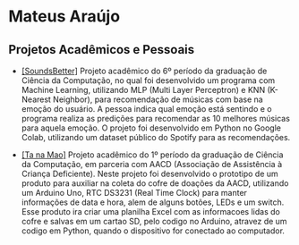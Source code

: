 # Mateus Araújo

## Projetos Acadêmicos e Pessoais

- [[SoundsBetter]](https://github.com/m44g0/SoundsBetter) Projeto acadêmico do 6º período da graduação de Ciência da Computação, no qual foi desenvolvido um programa com Machine Learning, utilizando MLP (Multi Layer Perceptron) e KNN (K-Nearest Neighbor), para recomendação de músicas com base na emoção do usuário. A pessoa indica qual emoção está sentindo e o programa realiza as predições para recomendar as 10 melhores músicas para aquela emoção. O projeto foi desenvolvido em Python no Google Colab, utilizando um dataset público do Spotify para as recomendações.

-  [[Ta na Mao]](https://drive.google.com/file/d/1R5FRK6bIajZcuQqk4wZUBDvPAJ6VLLKk/view) Projeto acadêmico do 1º período da graduação de Ciência da Computação, em parceria com AACD (Associação de Assistência à Criança Deficiente). Neste projeto foi desenvolvido o prototipo de um produto para auxiliar na coleta do cofre de doações da AACD, utilizando um Arduino Uno, RTC DS3231 (Real Time Clock) para manter informações de data e hora, alem de alguns botões, LEDs e um switch. Esse produto ira criar uma planilha Excel com as informacoes lidas do cofre e salvas em um cartao SD, pelo codigo no Arduino, atravez de um codigo em Python, quando o dispositivo for conectado ao computador.
